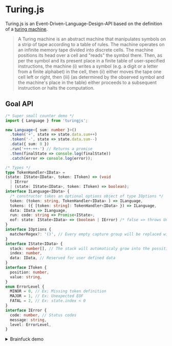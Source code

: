 # Turing.js
Turing.js is an Event-Driven-Language-Design-API based on the definition of a  [turing machine](https://en.wikipedia.org/wiki/Turing_machine).

> A Turing machine is an abstract machine that manipulates symbols on a strip of tape according to a table of rules.
> The machine operates on an infinite memory tape divided into discrete cells. The machine positions its head over a cell and "reads"  the symbol there. Then, as per the symbol and its present place in a finite table of user-specified instructions, the machine (i) writes a symbol (e.g. a digit or a letter from a finite alphabet) in the cell, then (ii) either moves the tape one cell left or right, then (iii) (as determined by the observed symbol and the machine's place in the table) either proceeds to a subsequent instruction or halts the computation.

## Goal API

```ts
/* Super small counter demo */
import { Language } from 'turingjs';

new Language<{ sum: number }>()
  .token('+', state => state.data.sum++)
  .token('-', state => state.data.sum--)
  .data({ sum: 0 })
  .run('+++-++-') // Returns a promise 
  .then(finalState => console.log(finalState))
  .catch(error => console.log(error));
```

```ts
/* Types */
type TokenHandler<IData> = 
(state: IState<IData>, token: IToken) => (void 
  | IError 
  | (state: IState<IData>, token: IToken) => boolean);
interface ILanguage<IData> {
  /* constructor takes an optional options object of type IOptions */
  token: (token: string, TokenHandler<IData> ) => ILanguage,
  tokens: ({ [token: string]: TokenHandler<IData> }) => ILanguage,
  data: IData => ILanguage,
  run: code: string => Promise<IState>,
  eof: state: IState<IData> => (boolean | IError) /* false => throws UnexpectedEOFError */,
}
interface IOptions {
  matcherRegex?: '()', // Every empty capture group will be replaced with the token to match
}
interface IState<IData> {
  stack: number[], // The stack will automaticaly grow into the possitive indecies
  index: number,
  data: IData, // Reserved for user defined data
}
interface IToken {
  position: number,
  value: string,
}
enum ErrorLevel {
  MINOR = 0, // Ex: Missing token definition
  MAJOR = 1, // Ex: Unexpected EOF
  FATAL = 2, // Ex: state.index < 0
}
interface IError {
  code: number, // Status codes
  message: string,
  level: ErrorLevel,
}
```

<details>
<summary>Brainfuck demo</summary>

```ts
/* Demo */
import { Language } from 'turingjs';

interface MyData {
  in: string[],
  out: string[],
  loops: number[],
}
let myLanguage = new Language<MyData>()
  .tokens({
    '+': (state, token) => state.stack[state.index]++,
    '-': (state, token) => state.stack[state.index]--,
    '>': (state, token) => state.index++,
    '<': (state, token) => state.index--,
    ',': (state, token) => state.stack[state.index] = state.data.in.shift().charCodeAt(0),
    '.': (state, token) => state.data.out.push(String.fromCharCode(state.stack[state.index])),
    '[': (state, token) => {
      if (state.stack[state.index] === 0) {
        let i = 1;
        return (state, token) => {
          // If you return a function, it will be called instead of any token function for every token untill you return true.
          if (token.value === '[') { i++; }
          if (token.value === ']') { i--; }
          return i === 0;
        };
      } else {
        state.data.loops.push(token.position)
      }
    },
    ']': (state, token) => state.position = state.data.loops.pop(),
    '*': (state, token) => {
      // * is not a wildcard
      return {
        code: 1337,
        message: 'If you return an error, it will be thrown',
        level: ErrorLevel.MINOR,
      };
    },
  }).eof(state => state.data.loops.length === 0 /* Fails if we have opned more loops than we close */);

let code = '+++[->,.+++.<]';
let programPromise = myLanguage.data({
  in: 'ABC'.split(''),
  out: [],
  loops: [],
}).run(code);

programPromise
  .then(finalState => console.log(finalState.data.out.join('')) /* ADBECF */)
  .catch(error => console.log(error));
```
</details>
